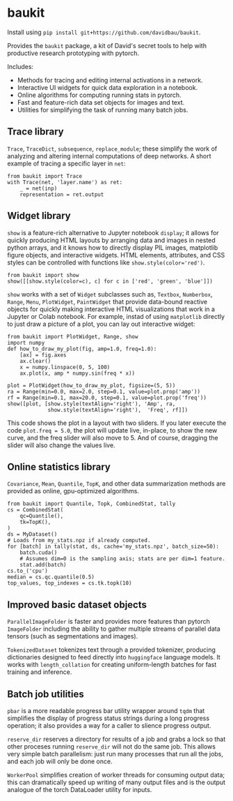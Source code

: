 # baukit

Install using `pip install git+https://github.com/davidbau/baukit`.

Provides the `baukit` package, a kit of David's secret tools to help
with productive research prototyping with pytorch.

Includes:
 * Methods for tracing and editing internal activations in a network.
 * Interactive UI widgets for quick data exploration in a notebook.
 * Online algorithms for computing running stats in pytorch.
 * Fast and feature-rich data set objects for images and text.
 * Utilities for simplifying the task of running many batch jobs.

## Trace library

`Trace`, `TraceDict`, `subsequence`, `replace_module`; these simplify
the work of analyzing and altering internal computations of deep
networks.  A short example of tracing a specific layer in `net`:

```
from baukit import Trace
with Trace(net, 'layer.name') as ret:
    _ = net(inp)
    representation = ret.output
```

## Widget library

`show` is a feature-rich alternative to Jupyter notebook `display`;
it allows for quickly producing HTML layouts by arranging data and
images in nested python arrays, and it knows how to directly display
PIL images, matplotlib figure objects, and interactive widgets.
HTML elements, attributes, and CSS styles can be controlled with
functions like `show.style(color='red')`.

```
from baukit import show
show([[show.style(color=c), c] for c in ['red', 'green', 'blue']])
```

`show` works with a set of `Widget` subclasses such as, `Textbox`,
`Numberbox`, `Range`, `Menu`, `PlotWidget`, `PaintWidget` that provide
data-bound reactive objects for quickly making interactive
HTML visualizations that work in a Jupyter or Colab notebook.  For
example, instad of using `matplotlib` directly to just draw a picture
of a plot, you can lay out interactive widget:

```
from baukit import PlotWidget, Range, show
import numpy
def how_to_draw_my_plot(fig, amp=1.0, freq=1.0):
    [ax] = fig.axes
    ax.clear()
    x = numpy.linspace(0, 5, 100)
    ax.plot(x, amp * numpy.sin(freq * x))
						   
plot = PlotWidget(how_to_draw_my_plot, figsize=(5, 5))
ra = Range(min=0.0, max=2.0, step=0.1, value=plot.prop('amp'))
rf = Range(min=0.1, max=20.0, step=0.1, value=plot.prop('freq'))
show([plot, [show.style(textAlign='right'), 'Amp', ra,
             show.style(textAlign='right'),  'Freq', rf]])
```

This code shows the plot in a layout with two sliders.  If you later
execute the code `plot.freq = 5.0`, the plot will update live, in-place,
to show the new curve, and the freq slider will also move to 5.  And
of course, dragging the slider will also change the values live.

## Online statistics library

`Covariance`, `Mean`, `Quantile`, `TopK`, and other data summarization
methods are provided as online, gpu-optimized algorithms.

```
from baukit import Quantile, Topk, CombinedStat, tally
cs = CombinedStat(
    qc=Quantile(),
    tk=TopK(),
)
ds = MyDataset()
# Loads from my_stats.npz if already computed.
for [batch] in tally(stat, ds, cache='my_stats.npz', batch_size=50):
    batch.cuda()
    # Assumes dim=0 is the sampling axis; stats are per dim=1 feature.
    stat.add(batch)
cs.to_('cpu')
median = cs.qc.quantile(0.5)
top_values, top_indexes = cs.tk.topk(10)
```

## Improved basic dataset objects

`ParallelImageFolder` is faster and provides more features than
pytorch `ImageFolder` including the ability to gather multiple
streams of parallel data tensors (such as segmentations and images).

`TokenizedDataset` tokenizes text through a provided tokenizer,
producing dictionaries designed to feed directly into `huggingface`
language models.  It works with `length_collation` for creating
uniform-length batches for fast training and inference.

## Batch job utilities

`pbar` is a more readable progress bar utility wrapper around `tqdm`
that simplifies the display of progress status strings during a
long progress operation; it also provides a way for a caller to
slience progress output.

`reserve_dir` reserves a directory for results of a job and grabs a lock
so that other proceses running `reserve_dir` will not do the same job.
This allows very simple batch parallelism: just run many processes
that run all the jobs, and each job will only be done once.

`WorkerPool` simplifies creation of worker threads for consuming output
data; this can dramatically speed up writing of many output files
and is the output analogue of the torch DataLoader utility for inputs.
